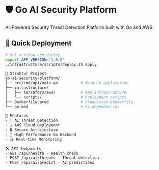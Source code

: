 # 🛡️ Go AI Security Platform
AI-Powered Security Threat Detection Platform built with Go and AWS.
## 🚀 Quick Deployment

```bash
# Set version and deploy
export APP_VERSION="1.0.0"
./infrastructure/scripts/deploy.sh apply

📁 Struktur Project
go-ai-security-platform/
├── src/cmd/api/main.go          # Main Go application
├── infrastructure/
│   ├── terraform/aws/           # AWS infrastructure
│   └── scripts/                 # Deployment scripts
├── Dockerfile.prod              # Production Dockerfile
└── go.mod                       # Go dependencies

🔧 Features
· 🤖 AI Threat Detection
· ☁️ AWS Cloud Deployment
· 🔒 Secure Architecture
· 🚀 High Performance Go Backend
· 📊 Real-time Monitoring

🛠️ API Endpoints
· GET /api/health - Health check
· POST /api/ai/threats - Threat detection
· POST /api/ai/predict - AI predictions
